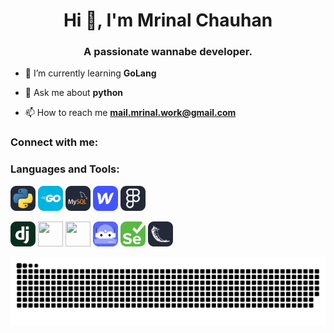 <h1 align="center">Hi 👋, I'm Mrinal Chauhan</h1>
<h3 align="center">A passionate wannabe developer.</h3>

- 🌱 I’m currently learning **GoLang**

- 💬 Ask me about **python**

- 📫 How to reach me **mail.mrinal.work@gmail.com**


<h3 align="left">Connect with me:</h3>
<p align="left">
</p>

<h3 align="left">Languages and Tools:</h3>
<p align="left">
<img src="https://github.com/tandpfun/skill-icons/raw/main/icons/Python-Dark.svg" width="40" height="40"/>
<img src="https://github.com/tandpfun/skill-icons/raw/main/icons/GoLang.svg" width="40" height="40"/>
<img src="https://github.com/tandpfun/skill-icons/raw/main/icons/MySQL-Dark.svg" width="40" height="40"/>
<img src="https://github.com/tandpfun/skill-icons/raw/main/icons/Webflow.svg" width="40" height="40"/>
<img src="https://github.com/tandpfun/skill-icons/raw/main/icons/Figma-Dark.svg" width="40" height="40"/>

</p>

<p align="left">
<img src="https://github.com/tandpfun/skill-icons/raw/main/icons/Django.svg" width="40" height="40"/>
<img src="https://user-images.githubusercontent.com/9541/97474395-5b9a9b80-194c-11eb-8ada-5fbe23fb37c9.png" width="40" height="40"/>
<img src="https://github.com/Mrinal-Chauhan/AI-ML-logo/blob/main/logo.png" width="40" height="40"/>
<img src="https://github.com/tandpfun/skill-icons/raw/main/icons/DiscordBots.svg" width="40" height="40"/>
<img src="https://github.com/tandpfun/skill-icons/raw/main/icons/Selenium.svg" width="40" height="40"/>
<img src="https://github.com/tandpfun/skill-icons/raw/main/icons/Flask-Dark.svg" width="40" height="40"/>
  
</p>


![snake gif](https://github.com/Mrinal-Chauhan/Mrinal-Chauhan/blob/output/github-contribution-grid-snake-dark.svg)
